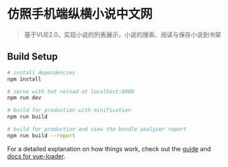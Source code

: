 # 仿照手机端纵横小说中文网

>基于VUE2.0，实现小说的列表展示，小说的搜索、阅读与保存小说到书架

## Build Setup

``` bash
# install dependencies
npm install

# serve with hot reload at localhost:8080
npm run dev

# build for production with minification
npm run build

# build for production and view the bundle analyzer report
npm run build --report
```

For a detailed explanation on how things work, check out the [guide](http://vuejs-templates.github.io/webpack/) and [docs for vue-loader](http://vuejs.github.io/vue-loader).
